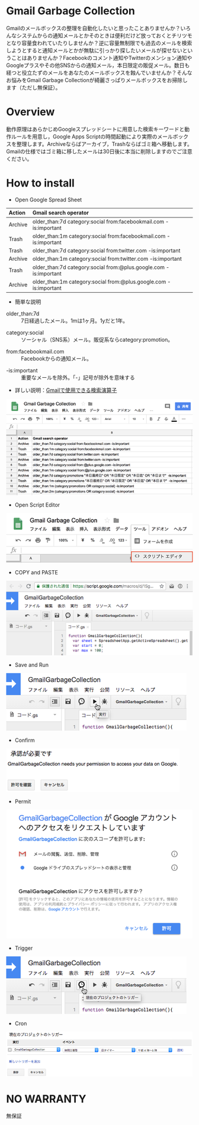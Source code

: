 # Gmail Garbage Collection

Gmailのメールボックスの整理を自動化したいと思ったことありませんか？いろんなシステムからの通知メールとかそのときは便利だけど放っておくとチリツモとなり容量食われていたりしませんか？逆に容量無制限でも過去のメールを検索しようとすると通知メールとかが無駄に引っかり探したいメールが探せないということはありませんか？Facebookのコメント通知やTwitterのメンション通知やGoogleプラスやその他SNSからの通知メール，本日限定の販促メール。数日も経つと役立たずのメールをあなたのメールボックスを蝕んでいませんか？そんなお悩みをGmail Garbage Collectionが綺麗さっぱりメールボックスをお掃除します（ただし無保証）。

# Overview

動作原理はあらかじめGoogleスプレッドシートに用意した検索キーワードと動作ルールを用意し，Google Apps Scriptの時間起動により実際のメールボックスを整理します。Archiveならばアーカイブ，Trashならばゴミ箱へ移動します。Gmailの仕様ではゴミ箱に移したメールは30日後に本当に削除しますのでご注意ください。

# How to install

- Open Google Spread Sheet 

| Action  | Gmail search operator                                              |
|:--------|:-------------------------------------------------------------------|
| Archive | older_than:7d category:social from:facebookmail.com -is:important |
| Trash   | older_than:1m category:social from:facebookmail.com -is:important |
| Trash   | older_than:7d category:social from:twitter.com -is:important |
| Archive | older_than:1m category:social from:twitter.com -is:important |
| Trash   | older_than:7d category:social from:@plus.google.com -is:important |
| Archive | older_than:1m category:social from:@plus.google.com -is:important |

* 簡単な説明
<dl>
  <dt>older_than:7d</dt>
  <dd>7日経過したメール。1mは1ヶ月。1yだと1年。
</dl>
<dl>
  <dt>category:social</dt>
  <dd>ソーシャル（SNS系）メール。販促系ならcategory:promotion。
</dl>
<dl>
  <dt>from:facebookmail.com</dt>
  <dd>Facebookからの通知メール。
</dl>
<dl>
  <dt>-is:important</dt>
  <dd>重要なメールを除外。「-」記号が除外を意味する</dd>
</dl>
  
* 詳しい説明：[Gmailで使用できる検索演算子](https://support.google.com/mail/answer/7190?hl=ja)

![Open Google Spread Sheet ](img/GGC-sheet.png)

- Open Script Editor

![Open Script Editor](img/GGC-scripteditor.png)

- COPY and PASTE

![COPY & PASTE](img/GGC-paste.png)

- Save and Run

![Save](img/GGC-run.png)

- Confirm

![Confirm](img/GGC-confirm.png)

- Permit

![Permit](img/GGC-permit.png)

- Trigger

![Trigger](img/GGC-trigger.png)

- Cron

![Cron](img/GGC-cron.png)

# NO WARRANTY

無保証
